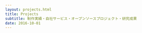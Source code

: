 ```yaml
---
layout: projects.html
title: Projects
subtitle: 制作実績・自社サービス・オープンソースプロジェクト・研究成果
date: 2016-10-01
---
```

